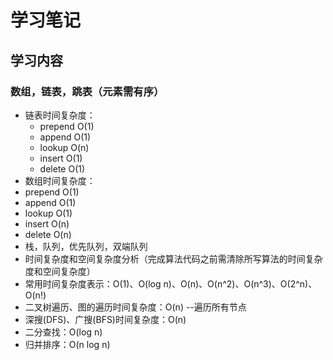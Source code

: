 学习笔记
====
## 学习内容
### 数组，链表，跳表（元素需有序）
 * 链表时间复杂度：
   * prepend O(1)
   * append O(1)
   * lookup O(n)
   * insert O(1)
   * delete O(1)
 * 数组时间复杂度：
  * prepend O(1)
  * append O(1)
  * lookup O(1)
  * insert O(n)
  * delete O(n)
* 栈，队列，优先队列，双端队列
* 时间复杂度和空间复杂度分析（完成算法代码之前需清除所写算法的时间复杂度和空间复杂度）
 * 常用时间复杂度表示：O(1)、O(log n)、O(n)、O(n^2)、O(n^3)、O(2^n)、O(n!)
 * 二叉树遍历、图的遍历时间复杂度：O(n) --遍历所有节点
 * 深搜(DFS)、广搜(BFS)时间复杂度：O(n)
 * 二分查找：O(log n)
 * 归并排序：O(n log n)
